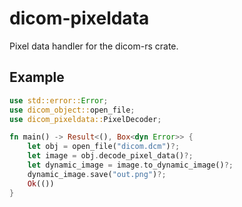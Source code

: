 # dicom-pixeldata
Pixel data handler for the dicom-rs crate.

## Example
```rust
use std::error::Error;
use dicom_object::open_file;
use dicom_pixeldata::PixelDecoder;

fn main() -> Result<(), Box<dyn Error>> {
    let obj = open_file("dicom.dcm")?;
    let image = obj.decode_pixel_data()?;
    let dynamic_image = image.to_dynamic_image()?;
    dynamic_image.save("out.png")?;
    Ok(())
}
```